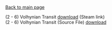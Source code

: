 [Back to main page](https://taddan.github.io/library/)<br/>

(2 - 6) Volhynian Transit             [download](https://steamcommunity.com/sharedfiles/filedetails/?id=1250754845) (Steam link)<br/>
(2 - 6) Volhynian Transit (Source File)  [download]()
